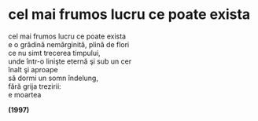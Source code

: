 ﻿# cel mai frumos lucru ce poate exista

cel mai frumos lucru ce poate exista  
e o grădină nemărginită, plină de flori  
ce nu simt trecerea timpului,  
unde într-o linişte eternă şi sub un cer  
înalt şi aproape  
să dormi un somn îndelung,  
fără grija trezirii:  
e moartea  

**(1997)**